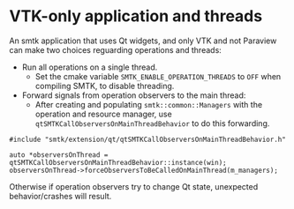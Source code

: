 # VTK-only application and threads

An smtk application that uses Qt widgets, and only VTK and not Paraview can make two choices reguarding operations and threads:
* Run all operations on a single thread.
   * Set the cmake variable `SMTK_ENABLE_OPERATION_THREADS` to `OFF` when compiling SMTK, to disable threading.
* Forward signals from operation observers to the main thread:
   * After creating and populating `smtk::common::Managers` with the operation and resource manager, use
     `qtSMTKCallObserversOnMainThreadBehavior` to do this forwarding.

```
#include "smtk/extension/qt/qtSMTKCallObserversOnMainThreadBehavior.h"

auto *observersOnThread = qtSMTKCallObserversOnMainThreadBehavior::instance(win);
observersOnThread->forceObserversToBeCalledOnMainThread(m_managers);

```

Otherwise if operation observers try to change Qt state, unexpected behavior/crashes will result.
